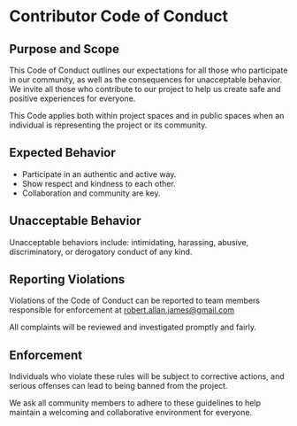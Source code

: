 # Contributor Code of Conduct

## Purpose and Scope

This Code of Conduct outlines our expectations for all those who participate in our community, as well as the
consequences for unacceptable behavior. We invite all those who contribute to our project to help us create safe and
positive experiences for everyone.

This Code applies both within project spaces and in public spaces when an individual is representing the project or its
community.

## Expected Behavior

- Participate in an authentic and active way.
- Show respect and kindness to each other.
- Collaboration and community are key.

## Unacceptable Behavior

Unacceptable behaviors include: intimidating, harassing, abusive, discriminatory, or derogatory conduct of any kind.

## Reporting Violations

Violations of the Code of Conduct can be reported to team members responsible for enforcement at
robert.allan.james@gmail.com

All complaints will be reviewed and investigated promptly and fairly.

## Enforcement

Individuals who violate these rules will be subject to corrective actions, and serious offenses can lead to being banned
from the project.

We ask all community members to adhere to these guidelines to help maintain a welcoming and collaborative environment
for everyone.